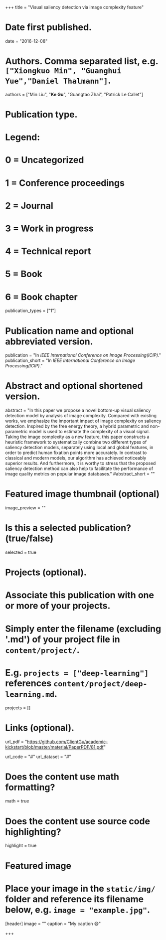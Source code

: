 +++
title = "Visual saliency detection via image complexity feature"

# Date first published.
date = "2016-12-08"

# Authors. Comma separated list, e.g. `["Xiongkuo Min", "Guanghui Yue","Daniel Thalmann"]`.
authors = ["Min Liu", "**Ke Gu**", "Guangtao Zhai", "Patrick Le Callet"]
# Publication type.
# Legend:
# 0 = Uncategorized
# 1 = Conference proceedings
# 2 = Journal
# 3 = Work in progress
# 4 = Technical report
# 5 = Book
# 6 = Book chapter
publication_types = ["1"]

# Publication name and optional abbreviated version.
publication = "In *IEEE International Conference on Image Processing(ICIP)*."
publication_short = "In *IEEE International Conference on Image Processing(ICIP)*."

# Abstract and optional shortened version.
abstract = "In this paper we propose a novel bottom-up visual saliency detection model by analysis of image complexity. Compared with existing works, we emphasize the important impact of image complexity on saliency detection. Inspired by the free energy theory, a hybrid parametric and non-parametric model is used to estimate the complexity of a visual signal. Taking the image complexity as a new feature, this paper constructs a heuristic framework to systematically combine two different types of saliency detection models, separately using local and global features, in order to predict human fixation points more accurately. In contrast to classical and modern models, our algorithm has achieved noticeably superior results. And furthermore, it is worthy to stress that the proposed saliency detection method can also help to facilitate the performance of image quality metrics on popular image databases."
#abstract_short = ""

# Featured image thumbnail (optional)
image_preview = ""

# Is this a selected publication? (true/false)
selected = true

# Projects (optional).
#   Associate this publication with one or more of your projects.
#   Simply enter the filename (excluding '.md') of your project file in `content/project/`.
#   E.g. `projects = ["deep-learning"]` references `content/project/deep-learning.md`.
projects = []

# Links (optional).
url_pdf = "https://github.com/ClientGu/academic-kickstart/blob/master/material/PaperPDF/81.pdf"

url_code = "#"
url_dataset = "#"


# Does the content use math formatting?
math = true

# Does the content use source code highlighting?
highlight = true

# Featured image
# Place your image in the `static/img/` folder and reference its filename below, e.g. `image = "example.jpg"`.
[header]
image = ""
caption = "My caption 😄"

+++
